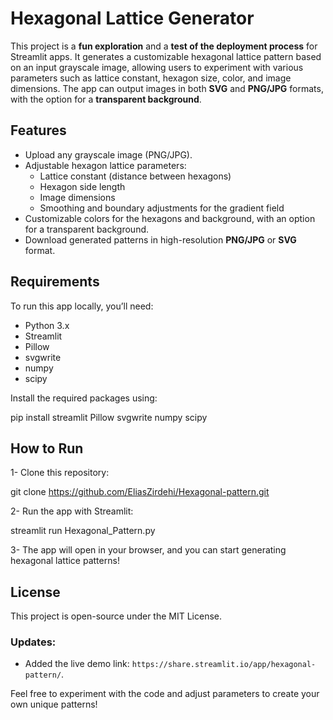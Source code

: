 # Hexagonal Lattice Generator

This project is a **fun exploration** and a **test of the deployment process** for Streamlit apps. It generates a customizable hexagonal lattice pattern based on an input grayscale image, allowing users to experiment with various parameters such as lattice constant, hexagon size, color, and image dimensions. The app can output images in both **SVG** and **PNG/JPG** formats, with the option for a **transparent background**.

## Features

- Upload any grayscale image (PNG/JPG).
- Adjustable hexagon lattice parameters:
  - Lattice constant (distance between hexagons)
  - Hexagon side length
  - Image dimensions
  - Smoothing and boundary adjustments for the gradient field
- Customizable colors for the hexagons and background, with an option for a transparent background.
- Download generated patterns in high-resolution **PNG/JPG** or **SVG** format.
  
## Requirements

To run this app locally, you’ll need:

- Python 3.x
- Streamlit
- Pillow
- svgwrite
- numpy
- scipy

Install the required packages using:

pip install streamlit Pillow svgwrite numpy scipy

## How to Run

1- Clone this repository:

git clone https://github.com/EliasZirdehi/Hexagonal-pattern.git

2- Run the app with Streamlit:

streamlit run Hexagonal_Pattern.py

3- The app will open in your browser, and you can start generating hexagonal lattice patterns!

## License

This project is open-source under the MIT License.



### Updates:
- Added the live demo link: `https://share.streamlit.io/app/hexagonal-pattern/`.

Feel free to experiment with the code and adjust parameters to create your own unique patterns!
